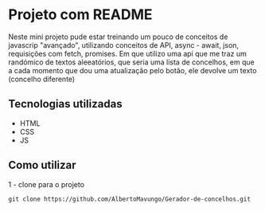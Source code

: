 # Projeto com README
Neste mini projeto pude estar treinando um pouco de conceitos de javascrip "avançado", utilizando conceitos de API, async - await, json, requisições com fetch, promises. Em que utilizo uma api que me traz um randómico de textos aleeatórios, que seria uma lista de concelhos, em que a cada momento que dou uma atualização pelo botão, ele devolve um texto (concelho diferente)

## Tecnologias utilizadas
- HTML
- CSS
- JS

## Como utilizar

1 - clone para o projeto
```
git clone https://github.com/AlbertoMavungo/Gerador-de-concelhos.git
```

